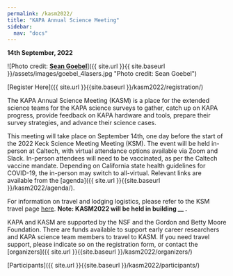 ```yaml
---
permalink: /kasm2022/
title: "KAPA Annual Science Meeting"
sidebar:
  nav: "docs"
---
```

**14th September, 2022**

![Photo credit: [**Sean Goebel**](https://www.sgphotos.com)]({{ site.url }}{{ site.baseurl }}/assets/images/goebel_4lasers.jpg "Photo credit: Sean Goebel") 

[Register Here]({{ site.url }}{{site.baseurl }}/kasm2022/registration/)

The KAPA Annual Science Meeting (KASM) is a place for the extended science teams for the KAPA science surveys to gather, catch up on KAPA progress, provide feedback on KAPA hardware and tools, prepare their survey strategies, and advance their science cases.

This meeting will take place on September 14th, one day before the start of the 2022 Keck Science Meeting Meeting (KSM). The event will be held in-person at Caltech, with virtual attendance options available via Zoom and Slack. In-person attendees will need to be vaccinated, as per the Caltech vaccine mandate.
Depending on California state health guidelines for COVID-19, the in-person may switch to all-virtual. Relevant links are available from the [agenda]({{ site.url }}{{site.baseurl }}/kasm2022/agenda/).


For information on travel and lodging logistics, please refer to the KSM travel page <a href="https://kecksciencemeeting.org/home/logistics/" target="_blank">here</a>. <b>Note: KASM2022 will be held in building __ . </b>

KAPA and KASM are supported by the NSF and the Gordon and Betty Moore Foundation. There are funds available to support early career researchers and KAPA science team members to travel to KASM. If you need travel support, please indicate so on the registration form, or contact the [organizers]({{ site.url }}{{site.baseurl }}/kasm2022/organizers/)

[Participants]({{ site.url }}{{site.baseurl }}/kasm2022/participants/)




<!-- <div class="image">

      <img src="{{ site.url }}{{ site.baseurl }}/assets/images/goebel_4lasers.jpg" alt="" />
      
      <h2>KASM<br />8th September, 2021</h2>

</div> -->
